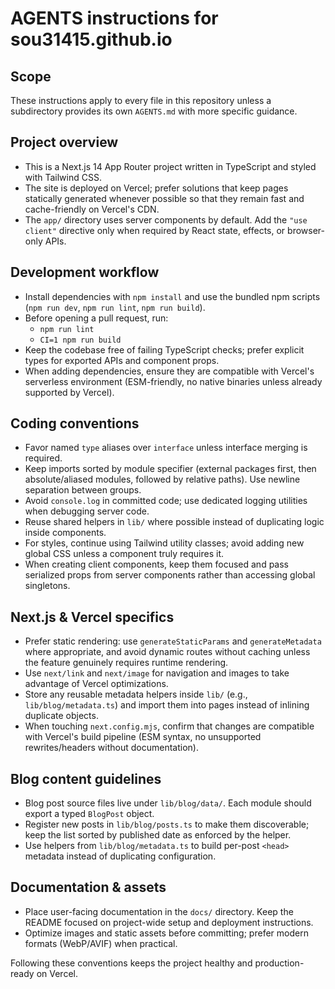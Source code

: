 # AGENTS instructions for sou31415.github.io

## Scope
These instructions apply to every file in this repository unless a subdirectory provides its own `AGENTS.md` with more specific guidance.

## Project overview
- This is a Next.js 14 App Router project written in TypeScript and styled with Tailwind CSS.
- The site is deployed on Vercel; prefer solutions that keep pages statically generated whenever possible so that they remain fast and cache-friendly on Vercel's CDN.
- The `app/` directory uses server components by default. Add the `"use client"` directive only when required by React state, effects, or browser-only APIs.

## Development workflow
- Install dependencies with `npm install` and use the bundled npm scripts (`npm run dev`, `npm run lint`, `npm run build`).
- Before opening a pull request, run:
  - `npm run lint`
  - `CI=1 npm run build`
- Keep the codebase free of failing TypeScript checks; prefer explicit types for exported APIs and component props.
- When adding dependencies, ensure they are compatible with Vercel's serverless environment (ESM-friendly, no native binaries unless already supported by Vercel).

## Coding conventions
- Favor named `type` aliases over `interface` unless interface merging is required.
- Keep imports sorted by module specifier (external packages first, then absolute/aliased modules, followed by relative paths). Use newline separation between groups.
- Avoid `console.log` in committed code; use dedicated logging utilities when debugging server code.
- Reuse shared helpers in `lib/` where possible instead of duplicating logic inside components.
- For styles, continue using Tailwind utility classes; avoid adding new global CSS unless a component truly requires it.
- When creating client components, keep them focused and pass serialized props from server components rather than accessing global singletons.

## Next.js & Vercel specifics
- Prefer static rendering: use `generateStaticParams` and `generateMetadata` where appropriate, and avoid dynamic routes without caching unless the feature genuinely requires runtime rendering.
- Use `next/link` and `next/image` for navigation and images to take advantage of Vercel optimizations.
- Store any reusable metadata helpers inside `lib/` (e.g., `lib/blog/metadata.ts`) and import them into pages instead of inlining duplicate objects.
- When touching `next.config.mjs`, confirm that changes are compatible with Vercel's build pipeline (ESM syntax, no unsupported rewrites/headers without documentation).

## Blog content guidelines
- Blog post source files live under `lib/blog/data/`. Each module should export a typed `BlogPost` object.
- Register new posts in `lib/blog/posts.ts` to make them discoverable; keep the list sorted by published date as enforced by the helper.
- Use helpers from `lib/blog/metadata.ts` to build per-post `<head>` metadata instead of duplicating configuration.

## Documentation & assets
- Place user-facing documentation in the `docs/` directory. Keep the README focused on project-wide setup and deployment instructions.
- Optimize images and static assets before committing; prefer modern formats (WebP/AVIF) when practical.

Following these conventions keeps the project healthy and production-ready on Vercel.
